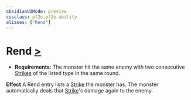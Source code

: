 ```yaml
---
obsidianUIMode: preview
cssclass: pf2e,pf2e-ability
aliases: ["Rend"]
---
```

# Rend [>](/rules/core-rulebook/chapter-9-playing-the-game.md#Actions "Single Action")

- **Requirements**: The monster hit the same enemy with two consecutive [Strikes](/rules/actions/strike.md) of the listed type in the same round.

**Effect** A Rend entry lists a [Strike](/rules/actions/strike.md) the monster has. The monster automatically deals that [Strike](/rules/actions/strike.md)'s damage again to the enemy.